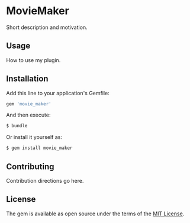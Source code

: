# MovieMaker
Short description and motivation.

## Usage
How to use my plugin.

## Installation
Add this line to your application's Gemfile:

```ruby
gem 'movie_maker'
```

And then execute:
```bash
$ bundle
```

Or install it yourself as:
```bash
$ gem install movie_maker
```

## Contributing
Contribution directions go here.

## License
The gem is available as open source under the terms of the [MIT License](http://opensource.org/licenses/MIT).
